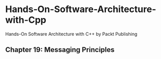 # Hands-On-Software-Architecture-with-Cpp
Hands-On Software Architecture with C++ by Packt Publishing 

## Chapter 19: Messaging Principles
